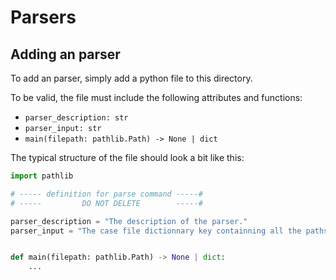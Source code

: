 # Parsers

## Adding an parser

To add an parser, simply add a python file to this directory.

To be valid, the file must include the following attributes and functions:
* `parser_description: str`
* `parser_input: str`
* `main(filepath: pathlib.Path) -> None | dict`

The typical structure of the file should look a bit like this:

```python
import pathlib

# ----- definition for parse command -----#
# -----         DO NOT DELETE        -----#

parser_description = "The description of the parser."
parser_input = "The case file dictionnary key containning all the paths of the files that needs to be parsed."


def main(filepath: pathlib.Path) -> None | dict:
    ...

```

